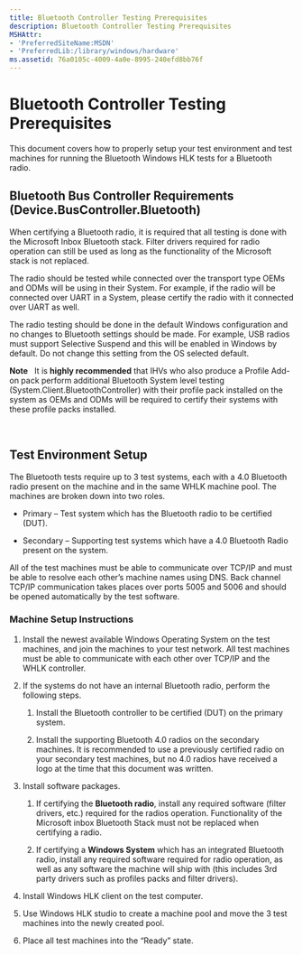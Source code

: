 ```yaml
---
title: Bluetooth Controller Testing Prerequisites
description: Bluetooth Controller Testing Prerequisites
MSHAttr:
- 'PreferredSiteName:MSDN'
- 'PreferredLib:/library/windows/hardware'
ms.assetid: 76a0105c-4009-4a0e-8995-240efd8bb76f
---
```


# Bluetooth Controller Testing Prerequisites


This document covers how to properly setup your test environment and test machines for running the Bluetooth Windows HLK tests for a Bluetooth radio.

## <span id="Bluetooth_Bus_Controller_Requirements__Device.BusController.Bluetooth_"></span><span id="bluetooth_bus_controller_requirements__device.buscontroller.bluetooth_"></span><span id="BLUETOOTH_BUS_CONTROLLER_REQUIREMENTS__DEVICE.BUSCONTROLLER.BLUETOOTH_"></span>Bluetooth Bus Controller Requirements (Device.BusController.Bluetooth)


When certifying a Bluetooth radio, it is required that all testing is done with the Microsoft Inbox Bluetooth stack. Filter drivers required for radio operation can still be used as long as the functionality of the Microsoft stack is not replaced.

The radio should be tested while connected over the transport type OEMs and ODMs will be using in their System. For example, if the radio will be connected over UART in a System, please certify the radio with it connected over UART as well.

The radio testing should be done in the default Windows configuration and no changes to Bluetooth settings should be made. For example, USB radios must support Selective Suspend and this will be enabled in Windows by default. Do not change this setting from the OS selected default.

**Note**  
It is **highly recommended** that IHVs who also produce a Profile Add-on pack perform additional Bluetooth System level testing (System.Client.BluetoothController) with their profile pack installed on the system as OEMs and ODMs will be required to certify their systems with these profile packs installed.

 

## <span id="Test_Environment_Setup"></span><span id="test_environment_setup"></span><span id="TEST_ENVIRONMENT_SETUP"></span>Test Environment Setup


The Bluetooth tests require up to 3 test systems, each with a 4.0 Bluetooth radio present on the machine and in the same WHLK machine pool. The machines are broken down into two roles.

-   Primary – Test system which has the Bluetooth radio to be certified (DUT).

-   Secondary – Supporting test systems which have a 4.0 Bluetooth Radio present on the system.

All of the test machines must be able to communicate over TCP/IP and must be able to resolve each other’s machine names using DNS. Back channel TCP/IP communication takes places over ports 5005 and 5006 and should be opened automatically by the test software.

### <span id="Machine_Setup_Instructions"></span><span id="machine_setup_instructions"></span><span id="MACHINE_SETUP_INSTRUCTIONS"></span>Machine Setup Instructions

1.  Install the newest available Windows Operating System on the test machines, and join the machines to your test network. All test machines must be able to communicate with each other over TCP/IP and the WHLK controller.

2.  If the systems do not have an internal Bluetooth radio, perform the following steps.

    1.  Install the Bluetooth controller to be certified (DUT) on the primary system.

    2.  Install the supporting Bluetooth 4.0 radios on the secondary machines. It is recommended to use a previously certified radio on your secondary test machines, but no 4.0 radios have received a logo at the time that this document was written.

3.  Install software packages.

    1.  If certifying the **Bluetooth radio**, install any required software (filter drivers, etc.) required for the radios operation. Functionality of the Microsoft inbox Bluetooth Stack must not be replaced when certifying a radio.

    2.  If certifying a **Windows System** which has an integrated Bluetooth radio, install any required software required for radio operation, as well as any software the machine will ship with (this includes 3rd party drivers such as profiles packs and filter drivers).

4.  Install Windows HLK client on the test computer.

5.  Use Windows HLK studio to create a machine pool and move the 3 test machines into the newly created pool.

6.  Place all test machines into the “Ready” state.

 

 






